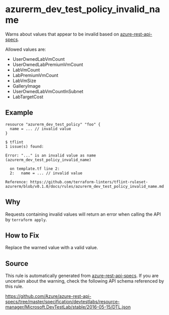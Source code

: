<!--- This file generated by `tools/apispec-rule-gen/main.go`. DO NOT EDIT --->

# azurerm_dev_test_policy_invalid_name

Warns about values that appear to be invalid based on [azure-rest-api-specs](https://github.com/Azure/azure-rest-api-specs).

Allowed values are:
- UserOwnedLabVmCount
- UserOwnedLabPremiumVmCount
- LabVmCount
- LabPremiumVmCount
- LabVmSize
- GalleryImage
- UserOwnedLabVmCountInSubnet
- LabTargetCost

## Example

```hcl
resource "azurerm_dev_test_policy" "foo" {
  name = ... // invalid value
}
```

```
$ tflint
1 issue(s) found:

Error: "..." is an invalid value as name (azurerm_dev_test_policy_invalid_name)

  on template.tf line 2:
  2:   name = ... // invalid value

Reference: https://github.com/terraform-linters/tflint-ruleset-azurerm/blob/v0.1.0/docs/rules/azurerm_dev_test_policy_invalid_name.md

```

## Why

Requests containing invalid values will return an error when calling the API by `terraform apply`.

## How to Fix

Replace the warned value with a valid value.

## Source

This rule is automatically generated from [azure-rest-api-specs](https://github.com/Azure/azure-rest-api-specs). If you are uncertain about the warning, check the following API schema referenced by this rule.

https://github.com/Azure/azure-rest-api-specs/tree/master/specification/devtestlabs/resource-manager/Microsoft.DevTestLab/stable/2016-05-15/DTL.json
